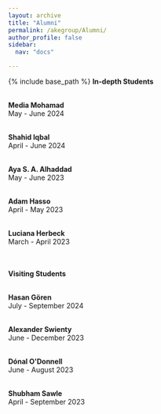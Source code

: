 ```yaml
---
layout: archive
title: "Alumni"
permalink: /akegroup/Alumni/
author_profile: false
sidebar:
  nav: "docs"

---
```


{% include base_path %}
<b>In-depth Students</b>


<br/><b>Media Mohamad</b><br/>
May - June 2024

<br/><b>Shahid Iqbal</b><br/>
April - June 2024

<br/><b>Aya S. A. Alhaddad</b><br/>
May - June 2023

<br/><b>Adam Hasso</b><br/>
April - May 2023

<br/><b>Luciana Herbeck</b><br/>
March - April 2023<br/>
<br/>
<br/>

<b>Visiting Students</b>


<br/><b>Hasan Gören</b><br/>
July - September 2024

<br/><b>Alexander Swienty</b><br/>
June - December 2023<br/>

<br/><b>Dónal O'Donnell</b><br/>
June - August 2023

<br/><b>Shubham Sawle</b><br/>
April - September 2023









